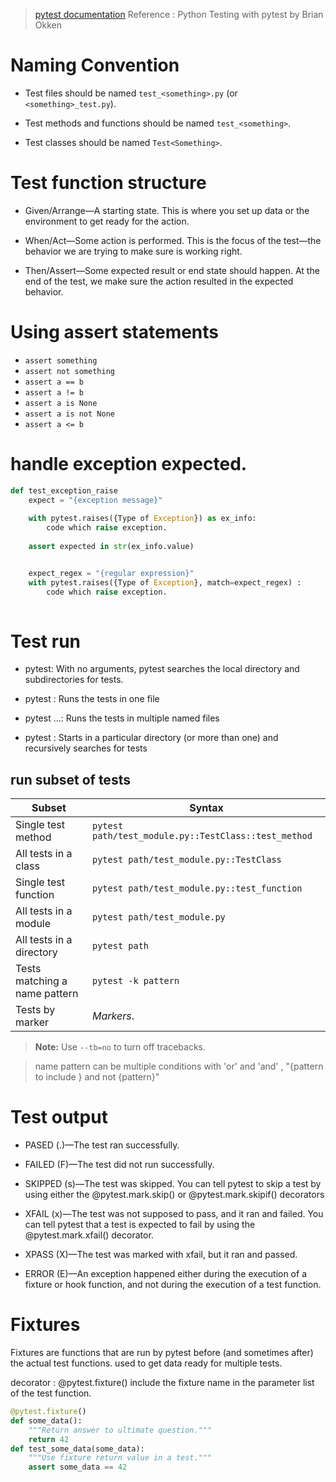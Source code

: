 > [pytest documentation](https://docs.pytest.org/en/latest/reference/reference.html)
> Reference : Python Testing with pytest by Brian Okken

# Naming Convention

* Test files should be named `test_<something>.py` (or `<something>_test.py`).  

* Test methods and functions should be named `test_<something>`.

* Test classes should be named `Test<Something>`.

# Test function structure

* Given/Arrange—A starting state. This is where you set up data or the environment to get ready for the action.

* When/Act—Some action is performed. This is the focus of the test—the behavior we are trying to make sure is working right.

* Then/Assert—Some expected result or end state should happen. At the end of the test, we make sure the action resulted in the expected behavior.

# Using assert statements

* `assert something`
* `assert not something`
* `assert a == b`
* `assert a != b`
* `assert a is None`
* `assert a is not None`
* `assert a <= b`

# handle exception expected. 
```python
def test_exception_raise
    expect = "{exception message}"
    
    with pytest.raises({Type of Exception}) as ex_info:
        code which raise exception.
    
    assert expected in str(ex_info.value)


    expect_regex = "{regular expression}"
    with pytest.raises({Type of Exception}, match=expect_regex) :
        code which raise exception.
    

```


# Test run 

* pytest: With no arguments, pytest searches the local directory and subdirectories for tests.

* pytest <filename>: Runs the tests in one file

* pytest <filename> <filename> ...: Runs the tests in multiple named files

* pytest <dirname>: Starts in a particular directory (or more than one) and recursively searches for tests

## run subset of tests

| Subset                        | Syntax                                                      |
|-------------------------------|-------------------------------------------------------------|
| Single test method            | `pytest path/test_module.py::TestClass::test_method`        |
| All tests in a class          | `pytest path/test_module.py::TestClass`                     |
| Single test function          | `pytest path/test_module.py::test_function`                 |
| All tests in a module         | `pytest path/test_module.py`                                |
| All tests in a directory      | `pytest path`                                               |
| Tests matching a name pattern | `pytest -k pattern`                                         |
| Tests by marker               | *Markers*.                                                  |

> **Note:** Use `--tb=no` to turn off tracebacks.

> name pattern can be multiple conditions with 'or' and 'and' , "{pattern to include } and not {pattern}"

# Test output

* PASED (.)—The test ran successfully.

* FAILED (F)—The test did not run successfully.

* SKIPPED (s)—The test was skipped. You can tell pytest to skip a test by using either the @pytest.mark.skip() or @pytest.mark.skipif() decorators

* XFAIL (x)—The test was not supposed to pass, and it ran and failed. You can tell pytest that a test is expected to fail by using the @pytest.mark.xfail() decorator​.

* XPASS (X)—The test was marked with xfail, but it ran and passed.

* ERROR (E)—An exception happened either during the execution of a fixture or hook function, and not during the execution of a test function. 


# Fixtures

Fixtures are functions that are run by pytest before (and sometimes after) the actual test functions.
used to get data ready for multiple tests.

decorator : @pytest.fixture()
include the fixture name in the parameter list of the test function. 

```  python 
@pytest.fixture()
def some_data():
    """Return answer to ultimate question."""
    return 42
def test_some_data(some_data):
    """Use fixture return value in a test."""
    assert some_data == 42
```

